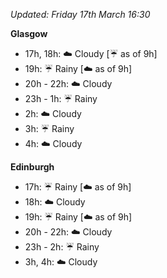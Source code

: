 *Updated: Friday 17th March 16:30*

**Glasgow**

* 17h, 18h: :cloud: Cloudy [:umbrella: as of 9h]
* 19h: :umbrella: Rainy [:cloud: as of 9h]
* 20h - 22h: :cloud: Cloudy
* 23h - 1h: :umbrella: Rainy
* 2h: :cloud: Cloudy
* 3h: :umbrella: Rainy
* 4h: :cloud: Cloudy

**Edinburgh**

* 17h: :umbrella: Rainy [:cloud: as of 9h]
* 18h: :cloud: Cloudy
* 19h: :umbrella: Rainy [:cloud: as of 9h]
* 20h - 22h: :cloud: Cloudy
* 23h - 2h: :umbrella: Rainy
* 3h, 4h: :cloud: Cloudy

